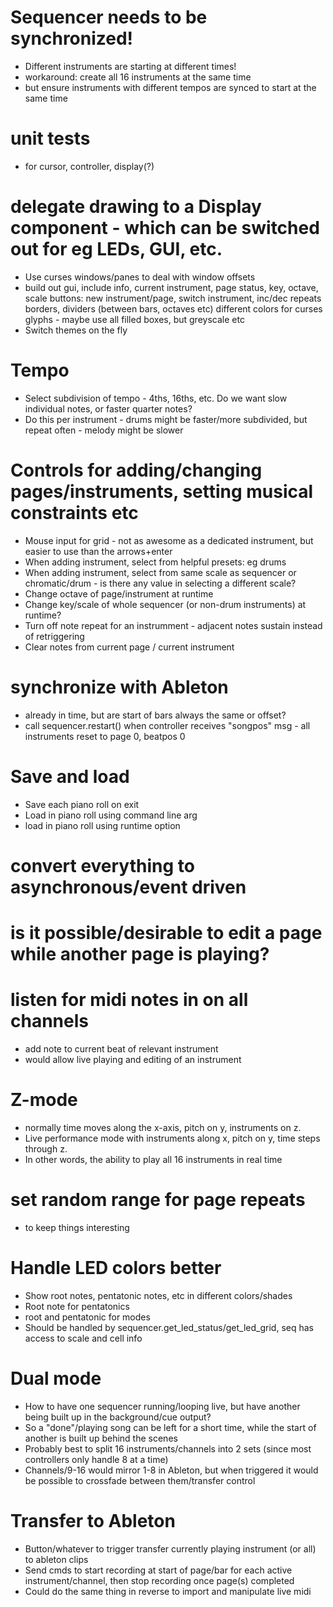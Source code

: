 # Sequencer needs to be synchronized!
- Different instruments are starting at different times!
- workaround: create all 16 instruments at the same time
- but ensure instruments with different tempos are synced to start at the same time

# unit tests
- for cursor, controller, display(?)

# delegate drawing to a Display component - which can be switched out for eg LEDs, GUI, etc.
- Use curses windows/panes to deal with window offsets
- build out gui, include
    info, current instrument, page status, key, octave, scale
    buttons: new instrument/page, switch instrument, inc/dec repeats
    borders, dividers (between bars, octaves etc)
    different colors for curses glyphs - maybe use all filled boxes, but greyscale
    etc
- Switch themes on the fly

# Tempo
- Select subdivision of tempo - 4ths, 16ths, etc. Do we want slow individual notes, or faster quarter notes?
- Do this per instrument - drums might be faster/more subdivided, but repeat often - melody might be slower

# Controls for adding/changing pages/instruments, setting musical constraints etc
- Mouse input for grid - not as awesome as a dedicated instrument, but easier to use than the arrows+enter
- When adding instrument, select from helpful presets: eg drums
- When adding instrument, select from same scale as sequencer or chromatic/drum - is there any value in selecting a different scale?
- Change octave of page/instrument at runtime
- Change key/scale of whole sequencer (or non-drum instruments) at runtime?
- Turn off note repeat for an instrumment - adjacent notes sustain instead of retriggering
- Clear notes from current page / current instrument

# synchronize with Ableton
- already in time, but are start of bars always the same or offset?
- call sequencer.restart() when controller receives "songpos" msg - all instruments reset to page 0, beatpos 0

# Save and load
- Save each piano roll on exit
- Load in piano roll using command line arg
- load in piano roll using runtime option

# convert everything to asynchronous/event driven

# is it possible/desirable to edit a page while another page is playing?

# listen for midi notes in on all channels
- add note to current beat of relevant instrument
- would allow live playing and editing of an instrument

# Z-mode
- normally time moves along the x-axis, pitch on y, instruments on z.
- Live performance mode with instruments along x, pitch on y, time steps through z.
- In other words, the ability to play all 16 instruments in real time

# set random range for page repeats
- to keep things interesting

# Handle LED colors better
- Show root notes, pentatonic notes, etc in different colors/shades
- Root note for pentatonics
- root and pentatonic for modes
- Should be handled by sequencer.get_led_status/get_led_grid, seq has access to scale and cell info

# Dual mode
- How to have one sequencer running/looping live, but have another being built up in the background/cue output?
- So a "done"/playing song can be left for a short time, while the start of another is built up behind the scenes
- Probably best to split 16 instruments/channels into 2 sets (since most controllers only handle 8 at a time)
- Channels/9-16 would mirror 1-8 in Ableton, but when triggered it would be possible to crossfade between them/transfer control

# Transfer to Ableton
- Button/whatever to trigger transfer currently playing instrument (or all) to ableton clips
- Send cmds to start recording at start of page/bar for each active instrument/channel, then stop recording once page(s) completed
- Could do the same thing in reverse to import and manipulate live midi
